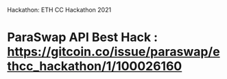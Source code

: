 Hackathon: ETH CC Hackathon 2021
# ParaSwap API Best Hack : https://gitcoin.co/issue/paraswap/ethcc_hackathon/1/100026160
